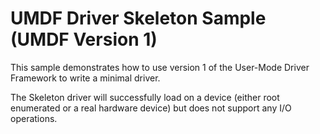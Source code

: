 <!---
    name: UMDF Driver Skeleton Sample (UMDF version 1)
    platform: UDMF1
    language: cpp
    category: General WDF
    description: Demonstrates how to use UDMF to write a minimal driver.
    samplefwlink: http://go.microsoft.com/fwlink/p/?LinkId=617727
--->


UMDF Driver Skeleton Sample (UMDF Version 1)
============================================

This sample demonstrates how to use version 1 of the User-Mode Driver Framework to write a minimal driver.

The Skeleton driver will successfully load on a device (either root enumerated or a real hardware device) but does not support any I/O operations.

